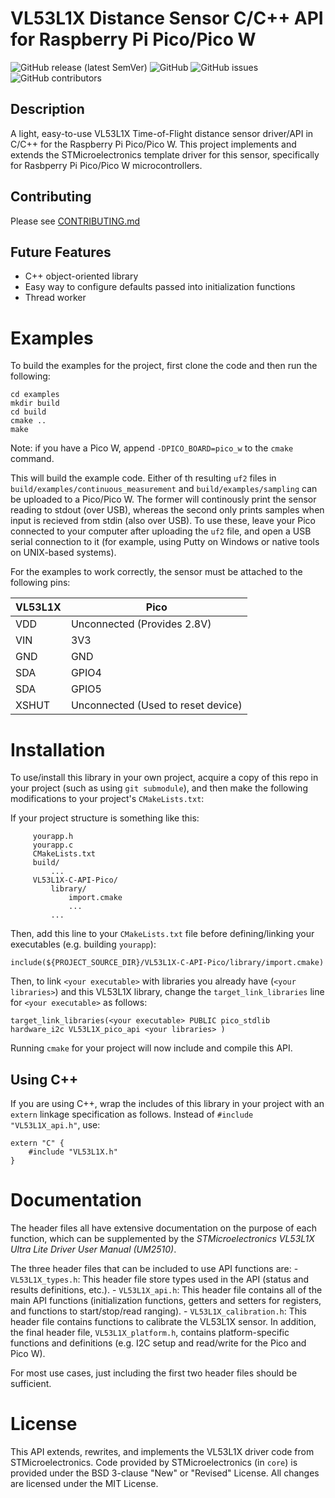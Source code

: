 # VL53L1X Distance Sensor C/C++ API for Raspberry Pi Pico/Pico W
![GitHub release (latest SemVer)](https://img.shields.io/github/v/release/alex-mous/VL53L1X-C-API-Pico)
![GitHub](https://img.shields.io/github/license/alex-mous/VL53L1X-C-API-Pico)
![GitHub issues](https://img.shields.io/github/issues/alex-mous/VL53L1X-C-API-Pico)
![GitHub contributors](https://img.shields.io/github/contributors/alex-mous/VL53L1X-C-API-Pico)
## Description

A light, easy-to-use VL53L1X Time-of-Flight distance sensor driver/API in C/C++ for the Raspberry Pi Pico/Pico W. This project implements and extends the STMicroelectronics template driver for this sensor, specifically for Rasbperry Pi Pico/Pico W microcontrollers.

## Contributing
Please see [CONTRIBUTING.md](CONTRIBUTING.md)

## Future Features
- C++ object-oriented library
- Easy way to configure defaults passed into initialization functions
- Thread worker

# Examples
To build the examples for the project, first clone the code and then run the following:
```
cd examples
mkdir build
cd build
cmake ..
make
```
Note: if you have a Pico W, append `-DPICO_BOARD=pico_w` to the `cmake` command.

This will build the example code. Either of th resulting `uf2` files in `build/examples/continuous_measurement` and  `build/examples/sampling` can be uploaded to a Pico/Pico W. The former will continously print the sensor reading to stdout (over USB), whereas the second only prints samples when input is recieved from stdin (also over USB). To use these, leave your Pico connected to your computer after uploading the `uf2` file, and open a USB serial connection to it (for example, using Putty on Windows or native tools on UNIX-based systems).

For the examples to work correctly, the sensor must be attached to the following pins:

| VL53L1X |  Pico |
| ------ | ----- |
| VDD | Unconnected (Provides 2.8V)
| VIN | 3V3 |
| GND | GND |
| SDA | GPIO4 |
| SDA | GPIO5 |
| XSHUT | Unconnected (Used to reset device)|

# Installation
To use/install this library in your own project, acquire a copy of this repo in your project (such as using `git submodule`), and then make the following modifications to your project's `CMakeLists.txt`:

If your project structure is something like this:
``` root/ (for your project)
     yourapp.h
     yourapp.c
     CMakeLists.txt
     build/
         ...
     VL53L1X-C-API-Pico/
         library/
             import.cmake
             ...
         ...
```
Then, add this line to your `CMakeLists.txt` file before defining/linking your executables (e.g. building `yourapp`):
 ```
 include(${PROJECT_SOURCE_DIR}/VL53L1X-C-API-Pico/library/import.cmake)
 ```

Then, to link `<your executable>` with libraries you already have (`<your libraries>`) and this VL53L1X library, change the `target_link_libraries` line for `<your executable>` as follows:
```
target_link_libraries(<your executable> PUBLIC pico_stdlib hardware_i2c VL53L1X_pico_api <your libraries> )
```

Running `cmake` for your project will now include and compile this API.

## Using C++
If you are using C++, wrap the includes of this library in your project with an `extern` linkage specification as follows. Instead of `#include "VL53L1X_api.h"`, use:
```
extern "C" {
    #include "VL53L1X.h"
}
```

# Documentation
The header files all have extensive documentation on the purpose of each function, which can be supplemented by the *STMicroelectronics VL53L1X Ultra Lite Driver User Manual (UM2510)*.

The three header files that can be included to use API functions are:
    - `VL53L1X_types.h`: This header file store types used in the API (status and results definitions, etc.).
    - `VL53L1X_api.h`: This header file contains all of the main API functions (initialization functions, getters and setters for registers, and functions to start/stop/read ranging).
    - `VL53L1X_calibration.h`: This header file contains functions to calibrate the VL53L1X sensor.
In addition, the final header file, `VL53L1X_platform.h`, contains platform-specific functions and definitions (e.g. I2C setup and read/write for the Pico and Pico W). 

For most use cases, just including the first two header files should be sufficient.

# License
This API extends, rewrites, and implements the VL53L1X driver code from STMicroelectronics. Code provided by STMicroelectronics (in `core`) is provided under the BSD 3-clause "New" or "Revised" License. All changes are licensed under the MIT License.
